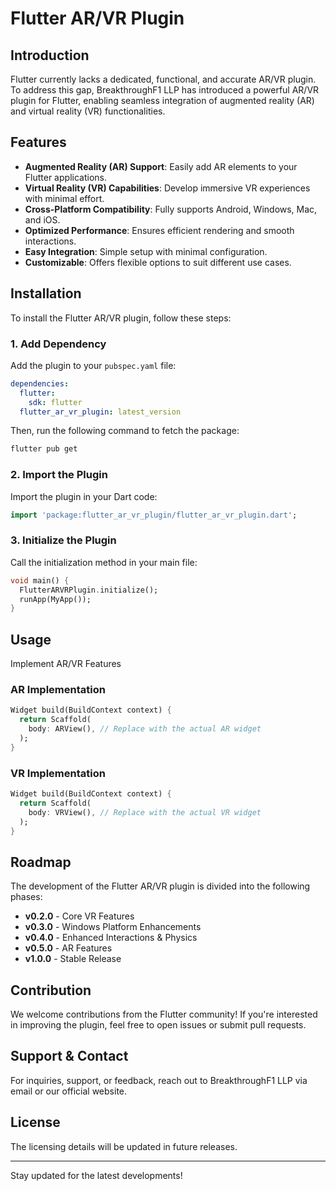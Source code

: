 # Flutter AR/VR Plugin

## Introduction

Flutter currently lacks a dedicated, functional, and accurate AR/VR plugin. To address this gap, BreakthroughF1 LLP has introduced a powerful AR/VR plugin for Flutter, enabling seamless integration of augmented reality (AR) and virtual reality (VR) functionalities.

## Features

- **Augmented Reality (AR) Support**: Easily add AR elements to your Flutter applications.
- **Virtual Reality (VR) Capabilities**: Develop immersive VR experiences with minimal effort.
- **Cross-Platform Compatibility**: Fully supports Android, Windows, Mac, and iOS.
- **Optimized Performance**: Ensures efficient rendering and smooth interactions.
- **Easy Integration**: Simple setup with minimal configuration.
- **Customizable**: Offers flexible options to suit different use cases.

## Installation

To install the Flutter AR/VR plugin, follow these steps:

### 1. Add Dependency

Add the plugin to your `pubspec.yaml` file:

```yaml
dependencies:
  flutter:
    sdk: flutter
  flutter_ar_vr_plugin: latest_version
```

Then, run the following command to fetch the package:

```bash
flutter pub get
```

### 2. Import the Plugin

Import the plugin in your Dart code:

```dart
import 'package:flutter_ar_vr_plugin/flutter_ar_vr_plugin.dart';
```

### 3. Initialize the Plugin

Call the initialization method in your main file:

```dart
void main() {
  FlutterARVRPlugin.initialize();
  runApp(MyApp());
}
```

## Usage

Implement AR/VR Features

### AR Implementation

```dart
Widget build(BuildContext context) {
  return Scaffold(
    body: ARView(), // Replace with the actual AR widget
  );
}
```

### VR Implementation

```dart
Widget build(BuildContext context) {
  return Scaffold(
    body: VRView(), // Replace with the actual VR widget
  );
}
```

## Roadmap

The development of the Flutter AR/VR plugin is divided into the following phases:

- **v0.2.0** - Core VR Features
- **v0.3.0** - Windows Platform Enhancements
- **v0.4.0** - Enhanced Interactions & Physics
- **v0.5.0** - AR Features
- **v1.0.0** - Stable Release

## Contribution

We welcome contributions from the Flutter community! If you're interested in improving the plugin, feel free to open issues or submit pull requests.

## Support & Contact

For inquiries, support, or feedback, reach out to BreakthroughF1 LLP via email or our official website.

## License

The licensing details will be updated in future releases.

---

Stay updated for the latest developments!

